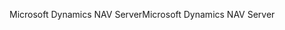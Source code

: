 <span data-ttu-id="0a860-101">Microsoft Dynamics NAV Server</span><span class="sxs-lookup"><span data-stu-id="0a860-101">Microsoft Dynamics NAV Server</span></span>